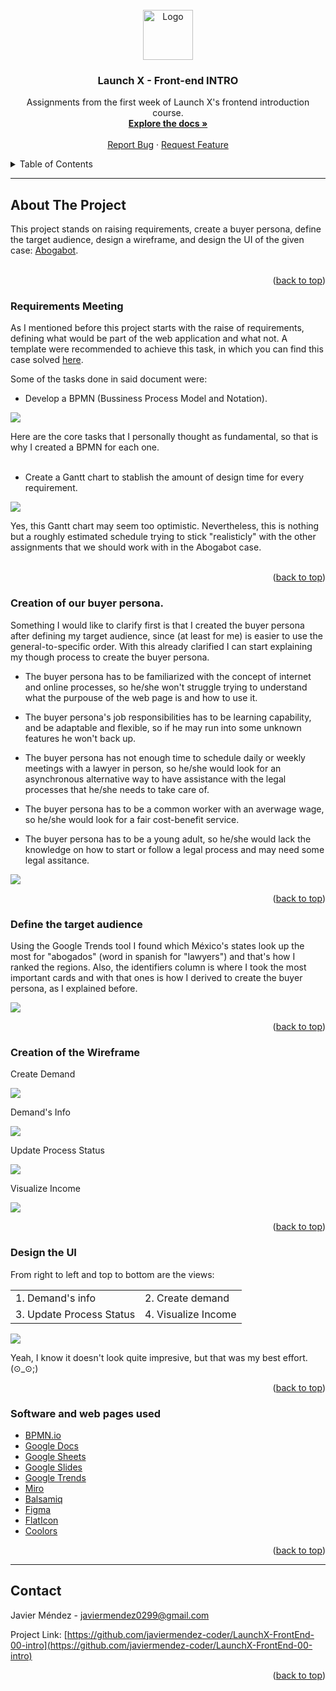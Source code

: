 <div id="top"></div>



<!-- PROJECT LOGO -->
<br />
<div align="center">
  <a href="https://github.com/JavierMendez-Coder/LaunchX-FrontEnd-00-intro">
    <img src="https://raw.githubusercontent.com/othneildrew/Best-README-Template/master/images/logo.png" alt="Logo" width="80" height="80">
  </a>

<h3 align="center">Launch X - Front-end INTRO</h3>

  <p align="center">
    Assignments from the first week of Launch X's frontend introduction course.
    <br />
    <a href="https://github.com/javiermendez-coder/LaunchX-FrontEnd-00-intro"><strong>Explore the docs »</strong></a>
    <br />
    <br />
    <a href="https://github.com/javiermendez-coder/LaunchX-FrontEnd-00-intro/issues">Report Bug</a>
    ·
    <a href="https://github.com/javiermendez-coder/LaunchX-FrontEnd-00-intro/issues">Request Feature</a>
  </p>
</div>



<!-- TABLE OF CONTENTS -->
<details>
  <summary>Table of Contents</summary>
  <ol>
    <li>
      <a href="#about-the-project">About The Project</a>
      <ul>
        <li><a href="#requirements-meeting">Requirements Meeting</a></li>
      </ul>
      <ul>
        <li><a href="#creation-of-our-buyer-persona">Creation of our buyer persona</a></li>
      </ul>
      <ul>
        <li><a href="#define-the-target-audience">Define the target audience</a></li>
      </ul>
      <ul>
        <li><a href="#creation-of-the-wireframe">Creation of the Wireframe</li>
      </ul>
      <ul>
        <li><a href="#design-the-ui">Design the UI</a></li>
      </ul>
      <ul>
        <li><a href="#software-and-web-pages-used">Software and web pages used</a></li>
      </ul>
    </li>
    <li><a href="#contact">Contact</a></li>
    <li><a href="#acknowledgments">Acknowledgments</a></li>
  </ol>
</details>



---
<!-- ABOUT THE PROJECT -->
## About The Project

<!-- [![Product Name Screen Shot][product-screenshot]](https://example.com) -->

This project stands on raising requirements, create a buyer persona, define the target audience, design a wireframe, and design the UI of the given case: [Abogabot](https://github.com/LaunchX-InnovaccionVirtual/FrontEnd-Mision/tree/main/01%20-%20INTRO/practicas/README.md).
<br /><br />

<p align="right">(<a href="#top">back to top</a>)</p>



### Requirements Meeting

As I mentioned before this project starts with the raise of requirements, defining what would be part of the web application and what not. A template were recommended to achieve this task, in which you can find this case solved [here](./00-requirements.docx). 

Some of the tasks done in said document were:

- Develop a BPMN (Bussiness Process Model and Notation). 

![](./extra-files/00-bmpn-diagram.png)

Here are the core tasks that I personally thought as fundamental, so that is why I created a BPMN for each one.
<br /><br />

- Create a Gantt chart to stablish the amount of design time for every requirement.

![](./extra-files/00-gantt-chart.png)


Yes, this Gantt chart may seem too optimistic. Nevertheless, this is nothing but a roughly estimated schedule trying to stick "realisticly" with the other assignments that we should work with in the Abogabot case.
<br /><br />

<p align="right">(<a href="#top">back to top</a>)</p>



### Creation of our buyer persona.

Something I would like to clarify first is that I created the buyer persona after defining my target audience, since (at least for me) is easier to use the general-to-specific order. With this already clarified I can start explaining my though process to create the buyer persona. 

- The buyer persona has to be familiarized with the concept of internet and online processes, so he/she won't struggle trying to understand what the purpouse of the web page is and how to use it.

- The buyer persona's job responsibilities has to be learning capability, and be adaptable and flexible, so if he may run into some unknown features he won't back up.

- The buyer persona has not enough time to schedule daily or weekly meetings with a lawyer in person, so he/she would look for an asynchronous alternative way to have assistance with the legal processes that he/she needs to take care of.

- The buyer persona has to be a common worker with an averwage wage, so he/she would look for a fair cost-benefit service.

- The buyer persona has to be a young adult, so he/she would lack the knowledge on how to start or follow a legal process and may need some legal assitance.

![](./extra-files/01-buyer-persona.png)

<p align="right">(<a href="#top">back to top</a>)</p>



### Define the target audience

Using the Google Trends tool I found which México's states look up the most for "abogados" (word in spanish for "lawyers") and that's how I ranked the regions. Also, the identifiers column is where I took the most important cards and with that ones is how I derived to create the buyer persona, as I explained before.

![](./extra-files/02-target-audience.jpg)

<p align="right">(<a href="#top">back to top</a>)</p>



### Creation of the Wireframe

Create Demand

![](./extra-files/03-create-demand.png)

Demand's Info

![](./extra-files/03-demand's-info.png)

Update Process Status

![](./extra-files/03-update-process-status.png)

Visualize Income

![](./extra-files/03-visualize-income.png)

<p align="right">(<a href="#top">back to top</a>)</p>



### Design the UI

From right to left and top to bottom are the views: 
<center>
  <table>
    <tr>
      <td>1. Demand's info</td>
      <td>2. Create demand</td>
    </tr>
    <tr>
      <td>3. Update Process Status</td>
      <td>4. Visualize Income</td>
    </tr>
  </table>
</center>

![](./extra-files/04-ui.png)

Yeah, I know it doesn't look quite impresive, but that was my best effort. (⊙_⊙;)

<p align="right">(<a href="#top">back to top</a>)</p>



### Software and web pages used

* [BPMN.io](https://bpmn.io)
* [Google Docs](https://docs.google.com)
* [Google Sheets](https://sheets.google.com)
* [Google Slides](https://slides.google.com)
* [Google Trends](https://trends.google.com)
* [Miro](https://miro.com)
* [Balsamiq](https://balsamiq.com)
* [Figma](https://www.figma.com)
* [FlatIcon](https://www.flaticon.com)
* [Coolors](https://coolors.co)

<p align="right">(<a href="#top">back to top</a>)</p>



---
<!-- CONTACT -->
## Contact

Javier Méndez - javiermendez0299@gmail.com

Project Link: [https://github.com/javiermendez-coder/LaunchX-FrontEnd-00-intro](https://github.com/javiermendez-coder/LaunchX-FrontEnd-00-intro)

<p align="right">(<a href="#top">back to top</a>)</p>
